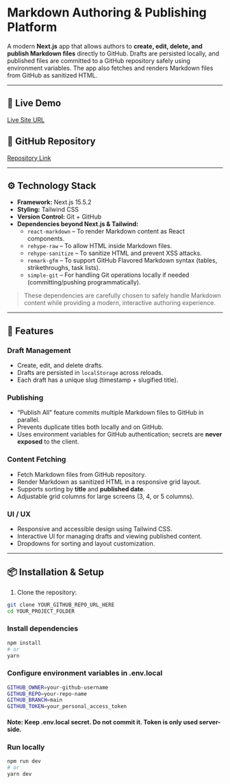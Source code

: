 # Markdown Authoring & Publishing Platform

A modern **Next.js** app that allows authors to **create, edit, delete, and publish Markdown files** directly to GitHub. Drafts are persisted locally, and published files are committed to a GitHub repository safely using environment variables. The app also fetches and renders Markdown files from GitHub as sanitized HTML.

---

## 🚀 Live Demo

[Live Site URL](YOUR_LIVE_URL_HERE)

## 📂 GitHub Repository

[Repository Link](YOUR_GITHUB_REPO_URL_HERE)

---

## ⚙️ Technology Stack

- **Framework:** Next.js 15.5.2
- **Styling:** Tailwind CSS
- **Version Control:** Git + GitHub
- **Dependencies beyond Next.js & Tailwind:**
  - `react-markdown` – To render Markdown content as React components.
  - `rehype-raw` – To allow HTML inside Markdown files.
  - `rehype-sanitize` – To sanitize HTML and prevent XSS attacks.
  - `remark-gfm` – To support GitHub Flavored Markdown syntax (tables, strikethroughs, task lists).
  - `simple-git` – For handling Git operations locally if needed (committing/pushing programmatically).

> These dependencies are carefully chosen to safely handle Markdown content while providing a modern, interactive authoring experience.

---

## 📝 Features

### Draft Management

- Create, edit, and delete drafts.
- Drafts are persisted in `localStorage` across reloads.
- Each draft has a unique slug (timestamp + slugified title).

### Publishing

- “Publish All” feature commits multiple Markdown files to GitHub in parallel.
- Prevents duplicate titles both locally and on GitHub.
- Uses environment variables for GitHub authentication; secrets are **never exposed** to the client.

### Content Fetching

- Fetch Markdown files from GitHub repository.
- Render Markdown as sanitized HTML in a responsive grid layout.
- Supports sorting by **title** and **published date**.
- Adjustable grid columns for large screens (3, 4, or 5 columns).

### UI / UX

- Responsive and accessible design using Tailwind CSS.
- Interactive UI for managing drafts and viewing published content.
- Dropdowns for sorting and layout customization.

---

## 📦 Installation & Setup

1. Clone the repository:

```bash
git clone YOUR_GITHUB_REPO_URL_HERE
cd YOUR_PROJECT_FOLDER
```

### Install dependencies

```bash
npm install
# or
yarn
```

### Configure environment variables in .env.local

```bash
GITHUB_OWNER=your-github-username
GITHUB_REPO=your-repo-name
GITHUB_BRANCH=main
GITHUB_TOKEN=your_personal_access_token
```

#### Note: Keep .env.local secret. Do not commit it. Token is only used server-side.

### Run locally

```bash
npm run dev
# or
yarn dev
```
